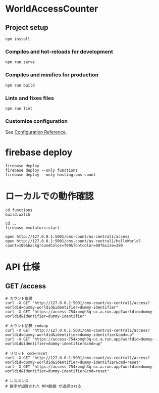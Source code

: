 # WorldAccessCounter

## Project setup
```
npm install
```

### Compiles and hot-reloads for development
```
npm run serve
```

### Compiles and minifies for production
```
npm run build
```

### Lints and fixes files
```
npm run lint
```

### Customize configuration
See [Configuration Reference](https://cli.vuejs.org/config/).


# firebase deploy

```
firebase deploy
firebase deploy --only functions
firebase deploy --only hosting:cms-count
```

# ローカルでの動作確認

```
cd functions
build:watch

cd ..
firebase emulators:start

open http://127.0.0.1:5001/cms-count/us-central1/access
open http://127.0.0.1:5001/cms-count/us-central1/helloWorld?count=100&backgroundColor=f00&fontcolor=00f&size=300
```

# API 仕様

## GET /access

```
# カウント取得
curl -X GET "http://127.0.0.1:5001/cms-count/us-central1/access?worldid=dummy-worldid&identifier=dummy-identifier"
curl -X GET "https://access-754xomgh3q-uc.a.run.app?worldid=dummy-worldid&identifier=dummy-identifier"

# カウント加算 cmd=up
curl -X GET "http://127.0.0.1:5001/cms-count/us-central1/access?worldid=dummy-worldid&identifier=dummy-identifier&cmd=up"
curl -X GET "https://access-754xomgh3q-uc.a.run.app?worldid=dummy-worldid&identifier=dummy-identifier&cmd=up"

# リセット cmd=reset
curl -X GET "http://127.0.0.1:5001/cms-count/us-central1/access?worldid=dummy-worldid&identifier=dummy-identifier&cmd=reset"
curl -X GET "https://access-754xomgh3q-uc.a.run.app?worldid=dummy-worldid&identifier=dummy-identifier&cmd=reset"

# レスポンス
# 数字が加算された MP4動画 が返却される
```

